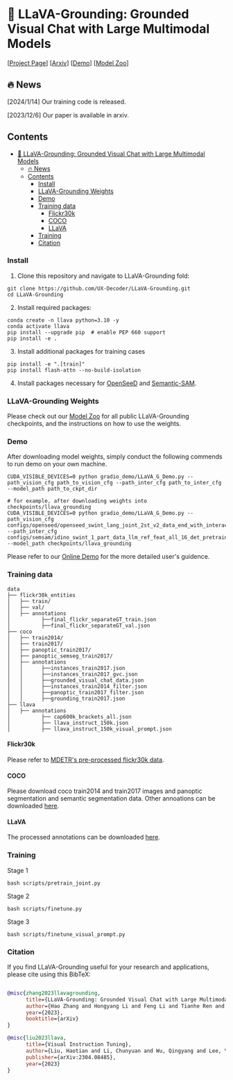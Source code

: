 🌋 LLaVA-Grounding: Grounded Visual Chat with Large Multimodal Models
========

[[Project Page](https://llava-vl.github.io/llava-grounding)] [[Arxiv](https://arxiv.org/abs/2312.02949)]  [[Demo](https://llava-grounding.deepdataspace.com/
)]  [[Model Zoo](https://github.com/UX-Decoder/LLaVA-Grounding/blob/main/docs/MODEL_ZOO.md)] 
<!-- [[`Paper`](xxx)] [[`BibTex`](#black_nib-citation)] -->

## :fire: News
[2024/1/14] Our training code is released.

[2023/12/6] Our paper is available in arxiv.


## Contents
- [🌋 LLaVA-Grounding: Grounded Visual Chat with Large Multimodal Models](#-llava-grounding-grounded-visual-chat-with-large-multimodal-models)
  - [:fire: News](#fire-news)
  - [Contents](#contents)
    - [Install](#install)
    - [LLaVA-Grounding Weights](#llava-grounding-weights)
    - [Demo](#demo)
    - [Training data](#training-data)
      - [Flickr30k](#flickr30k)
      - [COCO](#coco)
      - [LLaVA](#llava)
    - [Training](#training)
    - [Citation](#citation)

### Install
1. Clone this repository and navigate to LLaVA-Grounding fold:
```shell
git clone https://github.com/UX-Decoder/LLaVA-Grounding.git
cd LLaVA-Grounding
```
2. Install required packages:
```
conda create -n llava python=3.10 -y
conda activate llava
pip install --upgrade pip  # enable PEP 660 support
pip install -e .
```

3. Install additional packages for training cases
```
pip install -e ".[train]"
pip install flash-attn --no-build-isolation
```
4. Install packages necessary for [OpenSeeD](https://github.com/IDEA-Research/OpenSeeD) and [Semantic-SAM](https://github.com/UX-Decoder/Semantic-SAM).

### LLaVA-Grounding Weights
Please check out our [Model Zoo](https://github.com/UX-Decoder/LLaVA-Grounding/blob/main/docs/MODEL_ZOO.md) for all public LLaVA-Grounding checkpoints, and the instructions on how to use the weights.
### Demo
After downloading model weights, simply conduct the following commends to run demo on your own machine.
```shell
CUDA_VISIBLE_DEVICES=0 python gradio_demo/LLaVA_G_Demo.py --path_vision_cfg path_to_vision_cfg --path_inter_cfg path_to_inter_cfg --model_path path_to_ckpt_dir

# for example, after downloading weights into checkpoints/llava_grounding
CUDA_VISIBLE_DEVICES=0 python gradio_demo/LLaVA_G_Demo.py --path_vision_cfg configs/openseed/openseed_swint_lang_joint_2st_v2_data_end_with_interaction.yaml --path_inter_cfg configs/semsam/idino_swint_1_part_data_llm_ref_feat_all_16_det_pretrainv1.yaml --model_path checkpoints/llava_grounding
```

Please refer to our [Online Demo](https://llava-grounding.deepdataspace.com/) for the more detailed user's guidence.
### Training data
```text
data
├── flickr30k_entities
│   ├── train/
│   ├── val/
│   ├── annotations
│          ├──final_flickr_separateGT_train.json
│          ├──final_flickr_separateGT_val.json
├── coco
│   ├── train2014/
│   ├── train2017/
│   ├── panoptic_train2017/
│   ├── panoptic_semseg_train2017/
│   ├── annotations
│   │      ├──instances_train2017.json
│   │      ├──instances_train2017_gvc.json
│   │      ├──grounded_visual_chat_data.json
│   │      ├──instances_train2014_filter.json
│   │      ├──panoptic_train2017_filter.json
│   │      ├──grounding_train2017.json
├── llava
│   ├── annotations
│          ├── cap600k_brackets_all.json
│          ├── llava_instruct_150k.json
│          ├── llava_instruct_150k_visual_prompt.json

```
#### Flickr30k
Please refer to [MDETR's pre-processed flickr30k data](https://github.com/ashkamath/mdetr/blob/main/.github/flickr.md).
#### COCO
Please download coco train2014 and train2017 images and panoptic segmentation and semantic segmentation data. Other annoations can be downloaded [here]().
#### LLaVA
The processed annotations can be downloaded [here]().
### Training
Stage 1
```shell
bash scripts/pretrain_joint.py
```
Stage 2
```shell
bash scripts/finetune.py
```
Stage 3
```shell
bash scripts/finetune_visual_prompt.py
```
### Citation
If you find LLaVA-Grounding useful for your research and applications, please cite using this BibTeX:
```bibtex

@misc{zhang2023llavagrounding,
      title={LLaVA-Grounding: Grounded Visual Chat with Large Multimodal Models},
      author={Hao Zhang and Hongyang Li and Feng Li and Tianhe Ren and Xueyan Zou and Shilong Liu and Shijia Huang and Jianfeng Gao and Lei Zhang and Chunyuan Li and Jianwei Yang},
      year={2023},
      booktitle={arXiv}
}

@misc{liu2023llava,
      title={Visual Instruction Tuning}, 
      author={Liu, Haotian and Li, Chunyuan and Wu, Qingyang and Lee, Yong Jae},
      publisher={arXiv:2304.08485},
      year={2023}
}
```
